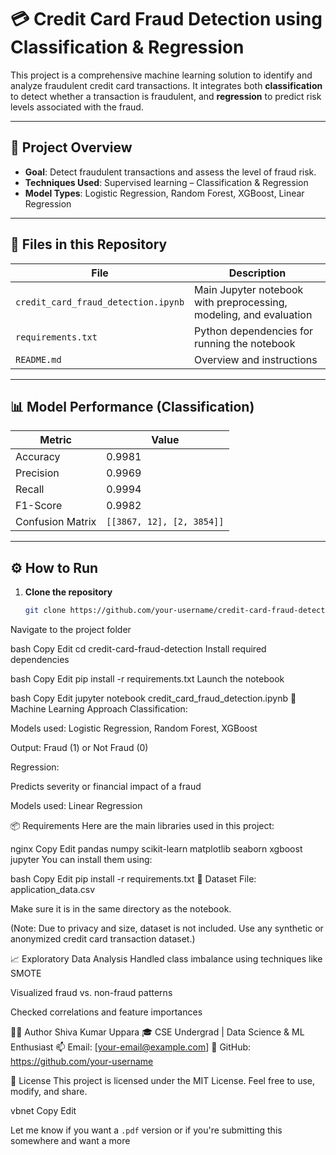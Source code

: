 # 💳 Credit Card Fraud Detection using Classification & Regression

This project is a comprehensive machine learning solution to identify and analyze fraudulent credit card transactions. It integrates both **classification** to detect whether a transaction is fraudulent, and **regression** to predict risk levels associated with the fraud.

---

## 📌 Project Overview

- **Goal**: Detect fraudulent transactions and assess the level of fraud risk.
- **Techniques Used**: Supervised learning – Classification & Regression
- **Model Types**: Logistic Regression, Random Forest, XGBoost, Linear Regression

---

## 📁 Files in this Repository

| File                             | Description                                              |
|----------------------------------|----------------------------------------------------------|
| `credit_card_fraud_detection.ipynb` | Main Jupyter notebook with preprocessing, modeling, and evaluation |
| `requirements.txt`              | Python dependencies for running the notebook             |
| `README.md`                     | Overview and instructions                                |

---

## 📊 Model Performance (Classification)

| Metric         | Value     |
|----------------|-----------|
| Accuracy       | 0.9981    |
| Precision      | 0.9969    |
| Recall         | 0.9994    |
| F1-Score       | 0.9982    |
| Confusion Matrix | `[[3867, 12], [2, 3854]]` |

---

## ⚙️ How to Run

1. **Clone the repository**
   ```bash
   git clone https://github.com/your-username/credit-card-fraud-detection.git
Navigate to the project folder

bash
Copy
Edit
cd credit-card-fraud-detection
Install required dependencies

bash
Copy
Edit
pip install -r requirements.txt
Launch the notebook

bash
Copy
Edit
jupyter notebook credit_card_fraud_detection.ipynb
🧠 Machine Learning Approach
Classification:

Models used: Logistic Regression, Random Forest, XGBoost

Output: Fraud (1) or Not Fraud (0)

Regression:

Predicts severity or financial impact of a fraud

Models used: Linear Regression

📦 Requirements
Here are the main libraries used in this project:

nginx
Copy
Edit
pandas
numpy
scikit-learn
matplotlib
seaborn
xgboost
jupyter
You can install them using:

bash
Copy
Edit
pip install -r requirements.txt
📌 Dataset
File: application_data.csv

Make sure it is in the same directory as the notebook.

(Note: Due to privacy and size, dataset is not included. Use any synthetic or anonymized credit card transaction dataset.)

📈 Exploratory Data Analysis
Handled class imbalance using techniques like SMOTE

Visualized fraud vs. non-fraud patterns

Checked correlations and feature importances

🙋‍♂️ Author
Shiva Kumar Uppara
🎓 CSE Undergrad | Data Science & ML Enthusiast
📫 Email: [your-email@example.com]
🔗 GitHub: https://github.com/your-username

📃 License
This project is licensed under the MIT License. Feel free to use, modify, and share.

vbnet
Copy
Edit

Let me know if you want a `.pdf` version or if you're submitting this somewhere and want a more
